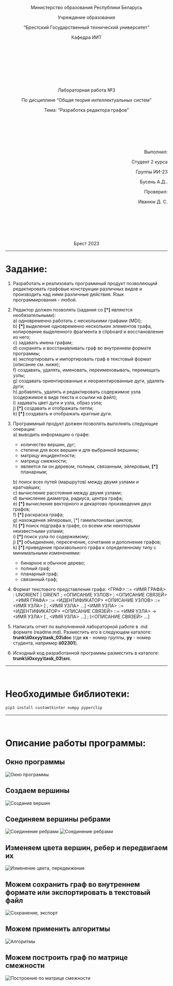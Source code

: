 <p align="center"> Министерство образования Республики Беларусь</p>
<p align="center">Учреждение образования</p>
<p align="center">“Брестский Государственный технический университет”</p>
<p align="center">Кафедра ИИТ</p>
<br><br><br><br><br><br><br>
<p align="center">Лабораторная работа №3</p>
<p align="center">По дисциплине “Общая теория интеллектуальных систем”</p>
<p align="center">Тема: “Разработка редактора графов”</p>
<br><br><br><br><br>
<p align="right">Выполнил:</p>
<p align="right">Студент 2 курса</p>
<p align="right">Группы ИИ-23</p>
<p align="right">Бусень А.Д..</p>
<p align="right">Проверил:</p>
<p align="right">Иванюк Д. С.</p>
<br><br><br><br><br>
<p align="center">Брест 2023</p>


---
# Задание: #
1. Разработать и реализовать программный продукт позволяющий
редактировать графовые конструкции различных видов и производить над
ними различные действия. Язык программирования - любой.

2. Редактор должен позволять (задания со **[\*]** являются необязательными):  
  a) одновременно работать с несколькими графами (MDI);  
  b) **[\*]** выделение одновременно нескольких элементов графа, копирование
выделенного фрагмента в clipboard и восстановление из него;  
  c) задавать имена графам;  
  d) сохранять и восстанавливать граф во внутреннем формате программы;  
  e) экспортировать и импортировать граф в текстовый формат (описание
см. ниже);  
  f) создавать, удалять, именовать, переименовывать, перемещать узлы;  
  g) создавать ориентированные и неориентированные дуги, удалять дуги;  
  h) добавлять, удалять и редактировать содержимое узла (содержимое в
виде текста и ссылки на файл);  
  i) задавать цвет дуги и узла, образ узла;  
  j) **[\*]** создавать и отображать петли;  
  k) **[\*]** создавать и отображать кратные дуги.

3. Программный продукт должен позволять выполнять следующие операции:  
    a) выводить информацию о графе:

    + количество вершин, дуг;
    + степени для всех вершин и для выбранной вершины;
    + матрицу инцидентности;
    + матрицу смежности;
    + является ли он деревом, полным, связанным, эйлеровым, **[\*]** планарным;

    b) поиск всех путей (маршрутов) между двумя узлами и кратчайших;  
    c) вычисление расстояния между двумя узлами;  
    d) вычисление диаметра, радиуса, центра графа;  
    e) **[\*]** вычисление векторного и декартово произведения двух графов;  
    f) **[\*]** раскраска графа;  
    g) нахождения эйлеровых, [*] гамильтоновых циклов;  
    h) **[\*]** поиск подграфа в графе, со всеми или некоторыми неизвестными
    узлами;  
    i) **[\*]** поиск узла по содержимому;  
    j) **[\*]** объединение, пересечение, сочетание и дополнение графов;  
    k) **[\*]** приведение произвольного графа к определенному типу с
    минимальными изменениями:

    + бинарное и обычное дерево;
    + полный граф;
    + планарный граф;
    + связанный граф;

4. Формат текстового представления графа:
<ГРАФ> ::= <ИМЯ ГРАФА> : UNORIENT | ORIENT ; <ОПИСАНИЕ УЗЛОВ> ;
<ОПИСАНИЕ СВЯЗЕЙ> .
<ИМЯ ГРАФА> ::= <ИДЕНТИФИКАТОР>
<ОПИСАНИЕ УЗЛОВ> ::= <ИМЯ УЗЛА> [ , <ИМЯ УЗЛА> …]
<ИМЯ УЗЛА> ::= <ИДЕНТИФИКАТОР>
<ОПИСАНИЕ СВЯЗЕЙ> ::= <ИМЯ УЗЛА> -> <ИМЯ УЗЛА> [ , <ИМЯ УЗЛА> …] ;
[<ОПИСАНИЕ СВЯЗЕЙ> …]

5. Написать отчет по выполненной лабораторной работе в .md формате (readme.md). Разместить его в следующем каталоге: **trunk\ii0xxyy\task_03\doc** (где **xx** - номер группы, **yy** - номер студента, например **ii02301**). 

6. Исходный код разработанной программы разместить в каталоге: **trunk\ii0xxyy\task_03\src**.

---
<br>

# Необходимые библиотеки: #
```bash
pip3 install customtkinter numpy pyperclip
```

---
<br>

# Описание работы программы: #
## Окно программы
![Окно программы](1.png)

## Создаем вершины
![Создание вершин](2.png)

## Соединяем вершины ребрами
![Соединение ребрами](3.png)
![Соединение ребрами](4.png)

## Изменяем цвета вершин, ребер и передвигаем их
![Изменение цвета, передвижение](5.png)

## Можем сохранить граф во внутреннем формате или экспортировать в текстовый файл
![Сохранение, экспорт](6.png)

## Можем применить алгоритмы
![Алгоритмы](7.png)

## Можем построить граф по матрице смежности
![Построение по матрице смежности](8.png)

